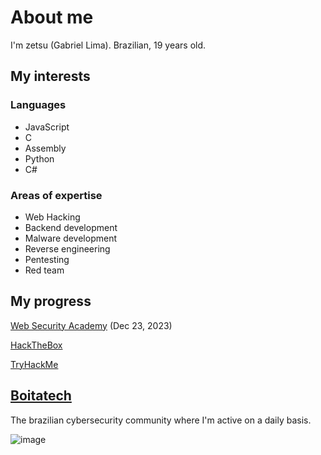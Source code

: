 
# About me

I'm zetsu (Gabriel Lima). Brazilian, 19 years old.

## My interests

### Languages

- JavaScript
- C
- Assembly
- Python
- C#

### Areas of expertise

- Web Hacking
- Backend development
- Malware development
- Reverse engineering
- Pentesting
- Red team

## My progress

[Web Security Academy](https://github.com/zetsuHQ/zetsuHQ/assets/127287685/43b83d11-7d80-4fdf-93e6-adb2435de0cb) (Dec 23, 2023)

[HackTheBox](https://app.hackthebox.com/users/1528410)

[TryHackMe](https://tryhackme.com/p/zetsuHQ)

## [Boitatech](https://boitatech.com.br/) 

The brazilian cybersecurity community where I'm active on a daily basis.

![image](https://github.com/zetsuHQ/zetsuHQ/assets/127287685/a3d413e8-5aae-4d1c-923a-dfd20c4f5da4)

